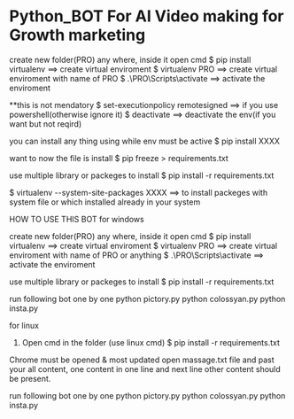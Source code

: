 # Python_BOT For AI Video making for Growth marketing

create new folder(PRO) any where, inside it open cmd
$ pip install virtualenv ==> create virtual enviroment
$ virtualenv PRO  ==> create virtual enviroment with name of PRO
$ .\PRO\Scripts\activate  ==> activate the enviroment

**this is not mendatory
$ set-executionpolicy remotesigned  ==> if you use powershell(otherwise ignore it)
$ deactivate  ==> deactivate the env(if you want but not reqird)

you can install any thing using while env must be active
$ pip install XXXX

want to now the file is install
$ pip freeze > requirements.txt

use multiple library or packeges to install 
$ pip install -r requirements.txt


$ virtualenv --system-site-packages XXXX  ==> to install packeges with system file or which installed already in your system

HOW TO USE THIS BOT
for windows

create new folder(PRO) any where, inside it open cmd
$ pip install virtualenv ==> create virtual enviroment
$ virtualenv PRO  ==> create virtual enviroment with name of PRO or anything 
$ .\PRO\Scripts\activate  ==> activate the enviroment

use multiple library or packeges to install 
$ pip install -r requirements.txt

run following bot one by one 
python pictory.py
python colossyan.py
python insta.py

for linux
1. Open cmd in the folder (use linux cmd)
$ pip install -r requirements.txt

Chrome must be opened & most updated
open massage.txt file and past your all content, one content in one line and next line other content should be present.

run following bot one by one 
python pictory.py
python colossyan.py
python insta.py
